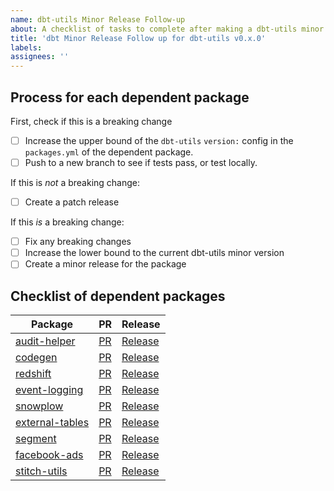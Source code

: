 ```yaml
---
name: dbt-utils Minor Release Follow-up
about: A checklist of tasks to complete after making a dbt-utils minor release
title: 'dbt Minor Release Follow up for dbt-utils v0.x.0'
labels:
assignees: ''
---
```


<!---
This template is to be used once a new dbt-utils release is available on hub.
In the future, we will consider automating this.
-->

## Process for each dependent package
First, check if this is a breaking change
- [ ] Increase the upper bound of the `dbt-utils` `version:` config in the `packages.yml` of the dependent package.
- [ ] Push to a new branch to see if tests pass, or test locally.

If this is _not_ a breaking change:
- [ ] Create a patch release

If this _is_ a breaking change:
- [ ] Fix any breaking changes
- [ ] Increase the lower bound to the current dbt-utils minor version
- [ ] Create a minor release for the package

## Checklist of dependent packages
| Package                                                                      | PR     | Release     |
|------------------------------------------------------------------------------|--------|-------------|
| [audit-helper](https://github.com/fishtown-analytics/dbt-audit-helper)       | [PR]() | [Release]() |
| [codegen](https://github.com/fishtown-analytics/dbt-codegen)                 | [PR]() | [Release]() |
| [redshift](https://github.com/fishtown-analytics/redshift)                   | [PR]() | [Release]() |
| [event-logging](https://github.com/fishtown-analytics/dbt-event-logging)     | [PR]() | [Release]() |
| [snowplow](https://github.com/fishtown-analytics/snowplow)                   | [PR]() | [Release]() |
| [external-tables](https://github.com/fishtown-analytics/dbt-external-tables) | [PR]() | [Release]() |
| [segment](https://github.com/fishtown-analytics/segment)                     | [PR]() | [Release]() |
| [facebook-ads](https://github.com/fishtown-analytics/facebook-ads)           | [PR]() | [Release]() |
| [stitch-utils](https://github.com/fishtown-analytics/stitch-utils)           | [PR]() | [Release]() |

